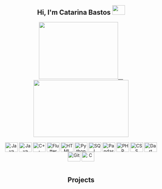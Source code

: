 ## <div style="display: inline_block" align="center"> Hi, I'm Catarina Bastos <img height="30" width="40" src="https://raw.githubusercontent.com/MartinHeinz/MartinHeinz/master/wave.gif">
</div>

<div align="center">
  <a href="https://github.com/Cata-24">
    <img height="180" width="250" src="https://github-readme-stats-omega-ten-18.vercel.app/api?username=Cata-24&show_icons=true&theme=radical&include_all_commits=true&count_private=true&hide=issues,stars,prs&hide_rank=true"/>
    &nbsp;&nbsp;&nbsp;
    <img height="180" width="300" src="https://github-readme-stats-omega-ten-18.vercel.app/api/top-langs/?username=Cata-24&layout=compact&langs_count=16&theme=radical&cache_seconds=0"/>
  </a> 
</div>

<div style="display: inline_block" align="center"><br>
  <img align="center" alt="Java Script" height="30" width="40" src="https://cdn.jsdelivr.net/gh/devicons/devicon@latest/icons/javascript/javascript-plain.svg"/>
  <img align="center" alt="Java" height="30" width="40" src="https://cdn.jsdelivr.net/gh/devicons/devicon@latest/icons/java/java-original-wordmark.svg"/>
  <img align="center" alt="C++" height="30" width="40" src="https://cdn.jsdelivr.net/gh/devicons/devicon@latest/icons/cplusplus/cplusplus-original.svg"/>
  <img align="center" alt="Flutter" height="30" width="40" src="https://cdn.jsdelivr.net/gh/devicons/devicon@latest/icons/flutter/flutter-original.svg"/>
  <img align="center" alt="HTML" height="30" width="40" src="https://cdn.jsdelivr.net/gh/devicons/devicon@latest/icons/html5/html5-original-wordmark.svg"/>
  <img align="center" alt="Python" height="30" width="40" src="https://cdn.jsdelivr.net/gh/devicons/devicon@latest/icons/python/python-original-wordmark.svg"/>
  <img align="center" alt="SQL" height="30" width="40" src="https://cdn.jsdelivr.net/gh/devicons/devicon@latest/icons/azuresqldatabase/azuresqldatabase-original.svg"/>
  <img align="center" alt="Pandas" height="30" width="40" src="https://cdn.jsdelivr.net/gh/devicons/devicon@latest/icons/pandas/pandas-original-wordmark.svg"/>
  <img align="center" alt="PHP" height="30" width="40" src="https://cdn.jsdelivr.net/gh/devicons/devicon@latest/icons/php/php-original.svg"/>
  <img align="center" alt="CSS" height="30" width="40" src="https://cdn.jsdelivr.net/gh/devicons/devicon@latest/icons/css3/css3-original-wordmark.svg"/>
  <img align="center" alt="Dart" height="30" width="40" src="https://cdn.jsdelivr.net/gh/devicons/devicon@latest/icons/dart/dart-original.svg"/>
  <img align="center" alt="Git" height="30" width="40" src="https://cdn.jsdelivr.net/gh/devicons/devicon@latest/icons/git/git-original.svg"/>
  <img align="center" alt="C" height="30" width="40" src="https://cdn.jsdelivr.net/gh/devicons/devicon@latest/icons/c/c-original.svg"/>
</div>


<br>

## <p align="center">Projects</p>




          
          
          
          
          
          
  
          
          
          
